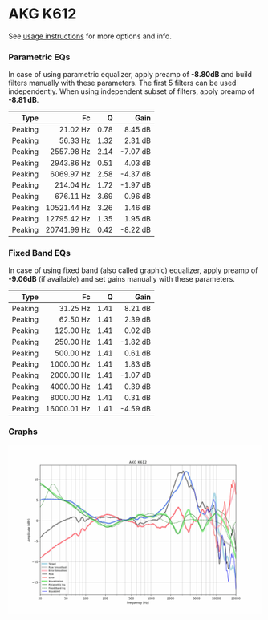 # AKG K612
See [usage instructions](https://github.com/jaakkopasanen/AutoEq#usage) for more options and info.

### Parametric EQs
In case of using parametric equalizer, apply preamp of **-8.80dB** and build filters manually
with these parameters. The first 5 filters can be used independently.
When using independent subset of filters, apply preamp of **-8.81 dB**.

| Type    | Fc          |    Q | Gain     |
|--------:|------------:|-----:|---------:|
| Peaking | 21.02 Hz    | 0.78 | 8.45 dB  |
| Peaking | 56.33 Hz    | 1.32 | 2.31 dB  |
| Peaking | 2557.98 Hz  | 2.14 | -7.07 dB |
| Peaking | 2943.86 Hz  | 0.51 | 4.03 dB  |
| Peaking | 6069.97 Hz  | 2.58 | -4.37 dB |
| Peaking | 214.04 Hz   | 1.72 | -1.97 dB |
| Peaking | 676.11 Hz   | 3.69 | 0.96 dB  |
| Peaking | 10521.44 Hz | 3.26 | 1.46 dB  |
| Peaking | 12795.42 Hz | 1.35 | 1.95 dB  |
| Peaking | 20741.99 Hz | 0.42 | -8.22 dB |

### Fixed Band EQs
In case of using fixed band (also called graphic) equalizer, apply preamp of **-9.06dB**
(if available) and set gains manually with these parameters.

| Type    | Fc          |    Q | Gain     |
|--------:|------------:|-----:|---------:|
| Peaking | 31.25 Hz    | 1.41 | 8.21 dB  |
| Peaking | 62.50 Hz    | 1.41 | 2.39 dB  |
| Peaking | 125.00 Hz   | 1.41 | 0.02 dB  |
| Peaking | 250.00 Hz   | 1.41 | -1.82 dB |
| Peaking | 500.00 Hz   | 1.41 | 0.61 dB  |
| Peaking | 1000.00 Hz  | 1.41 | 1.83 dB  |
| Peaking | 2000.00 Hz  | 1.41 | -1.07 dB |
| Peaking | 4000.00 Hz  | 1.41 | 0.39 dB  |
| Peaking | 8000.00 Hz  | 1.41 | 0.31 dB  |
| Peaking | 16000.01 Hz | 1.41 | -4.59 dB |

### Graphs
![](./AKG%20K612.png)